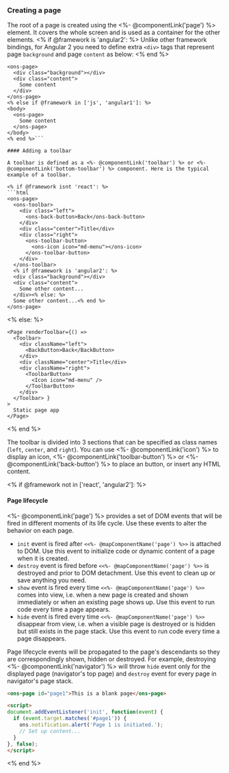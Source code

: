 ### Creating a page

The root of a page is created using the <%- @componentLink('page') %> element. It covers the whole screen and is used as a container for the other elements.
<% if @framework is 'angular2': %>
Unlike other framework bindings, for Angular 2 you need to define extra `<div>` tags that represent page `background` and page `content` as below:
<% end %>

```<% if @framework is 'angular2': %>
<ons-page>
  <div class="background"></div>
  <div class="content">
    Some content
  </div>
</ons-page>
<% else if @framework in ['js', 'angular1']: %>
<body>
  <ons-page>
    Some content
  </ons-page>
</body>
<% end %>```

#### Adding a toolbar

A toolbar is defined as a <%- @componentLink('toolbar') %> or <%- @componentLink('bottom-toolbar') %> component. Here is the typical example of a toolbar.

<% if @framework isnt 'react': %>
```html
<ons-page>
  <ons-toolbar>
    <div class="left">
      <ons-back-button>Back</ons-back-button>
    </div>
    <div class="center">Title</div>
    <div class="right">
      <ons-toolbar-button>
        <ons-icon icon="md-menu"></ons-icon>
      </ons-toolbar-button>
    </div>
  </ons-toolbar>
  <% if @framework is 'angular2': %>
  <div class="background"></div>
  <div class="content">
    Some other content...
  </div><% else: %>
  Some other content...<% end %>
</ons-page>
```

<% else: %>
```
<Page renderToolbar={() =>
  <Toolbar>
    <div className="left">
      <BackButton>Back</BackButton>
    </div>
    <div className="center">Title</div>
    <div className="right">
      <ToolbarButton>
        <Icon icon="md-menu" />
      </ToolbarButton>
    </div>
  </Toolbar> }
>
  Static page app
</Page>

```
<% end %>

The toolbar is divided into 3 sections that can be specified as class names (`left`, `center`, and `right`). You can use <%- @componentLink('icon') %> to display an icon, <%- @componentLink('toolbar-button') %> or <%- @componentLink('back-button') %> to place an button, or insert any HTML content.

<% if @framework not in ['react', 'angular2']: %>
#### Page lifecycle

<%- @componentLink('page') %> provides a set of DOM events that will be fired in different moments of its life cycle. Use these events to alter the behavior on each page.

* `init` event is fired after `<<%- @mapComponentName('page') %>>` is attached to DOM. Use this event to initialize code or dynamic content of a page when it is created.
* `destroy` event is fired before `<<%- @mapComponentName('page') %>>` is destroyed and prior to DOM detachment. Use this event to clean up or save anything you need.
* `show` event is fired every time `<<%- @mapComponentName('page') %>>` comes into view, i.e. when a new page is created and shown immediately or when an existing page shows up. Use this event to run code every time a page appears.
* `hide` event is fired every time `<<%- @mapComponentName('page') %>>` disappear from view, i.e. when a visible page is destroyed or is hidden but still exists in the page stack. Use this event to run code every time a page disappears.

Page lifecycle events will be propagated to the page's descendants so they are correspondingly shown, hidden or destroyed. For example, destroying <%- @componentLink('navigator') %> will throw `hide` event only for the displayed page (navigator's top page) and `destroy` event for every page in navigator's page stack.

```html
<ons-page id="page1">This is a blank page</ons-page>

<script>
document.addEventListener('init', function(event) {
  if (event.target.matches('#page1')) {
    ons.notification.alert('Page 1 is initiated.');
    // Set up content...
  }
}, false);
</script>

```
<% end %>

